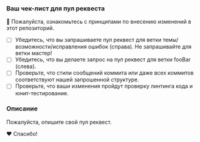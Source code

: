 ### Ваш чек-лист для пул реквеста

🚨 Пожалуйста, ознакомьтесь с принципами по внесению изменений в этот репозиторий.

- [ ] Убедитесь, что вы запрашиваете пул реквест для ветки темы/возможности/исправления ошибок (справа). Не запрашивайте для ветки мастер!
- [ ] Убедитесь, что вы делаете запрос на пул реквест для ветки fooBar (слева).
- [ ] Проверьте, что стили сообщений коммита или даже всех коммитов соответствуют нашей запрошенной структуре.
- [ ] Проверьте, что ваши изменения пройдут проверку линтинга кода и юнит-тестирование.

### Описание

Пожалуйста, опишите свой пул реквест.

❤️ Спасибо!
